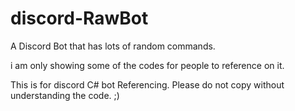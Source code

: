 # discord-RawBot
A Discord Bot that has lots of random commands.

i am only showing some of the codes for people to reference on it.

This is for discord C# bot Referencing.
Please do not copy without understanding the code. 
;)
